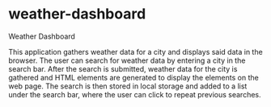 # weather-dashboard
Weather Dashboard

This application gathers weather data for a city and displays said data in the browser. The user can search for weather data by entering a city in the search bar. After the search is submitted, weather data for the city is gathered and HTML elements are generated to display the elements on the web page. The search is then stored in local storage and added to a list under the search bar, where the user can click to repeat previous searches.

